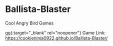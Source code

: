 # Ballista-Blaster
Cool Angry Bird Games

[go](http://stackoverflow.com){:target="_blank" rel="noopener"}
Game Link: https://cookieninja0922.github.io/Ballista-Blaster/
